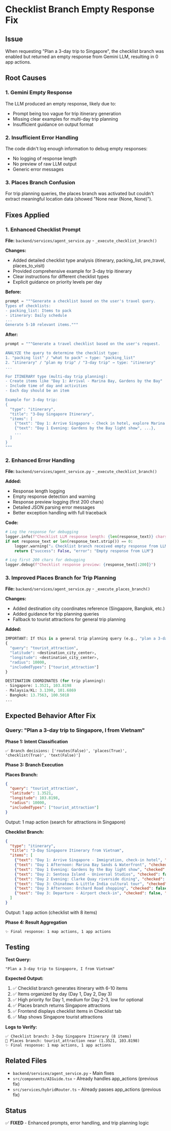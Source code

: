 # Checklist Branch Empty Response Fix

## Issue
When requesting "Plan a 3-day trip to Singapore", the checklist branch was enabled but returned an empty response from Gemini LLM, resulting in 0 app actions.

## Root Causes

### 1. **Gemini Empty Response**
The LLM produced an empty response, likely due to:
- Prompt being too vague for trip itinerary generation
- Missing clear examples for multi-day trip planning
- Insufficient guidance on output format

### 2. **Insufficient Error Handling**
The code didn't log enough information to debug empty responses:
- No logging of response length
- No preview of raw LLM output
- Generic error messages

### 3. **Places Branch Confusion**
For trip planning queries, the places branch was activated but couldn't extract meaningful location data (showed "None near (None, None)").

## Fixes Applied

### 1. Enhanced Checklist Prompt
**File:** `backend/services/agent_service.py` - `_execute_checklist_branch()`

**Changes:**
- Added detailed checklist type analysis (itinerary, packing_list, pre_travel, places_to_visit)
- Provided comprehensive example for 3-day trip itinerary
- Clear instructions for different checklist types
- Explicit guidance on priority levels per day

**Before:**
```python
prompt = """Generate a checklist based on the user's travel query.
Types of checklists:
- packing_list: Items to pack
- itinerary: Daily schedule
...
Generate 5-10 relevant items."""
```

**After:**
```python
prompt = """Generate a travel checklist based on the user's request.

ANALYZE the query to determine the checklist type:
1. "packing list" / "what to pack" → type: "packing_list"
2. "itinerary" / "plan my trip" / "3-day trip" → type: "itinerary"
...

For ITINERARY type (multi-day trip planning):
- Create items like "Day 1: Arrival - Marina Bay, Gardens by the Bay"
- Include time of day and activities
- Each day should be an item

Example for 3-day trip:
{
  "type": "itinerary",
  "title": "3-Day Singapore Itinerary",
  "items": [
    {"text": "Day 1: Arrive Singapore - Check in hotel, explore Marina Bay", ...},
    {"text": "Day 1 Evening: Gardens by the Bay light show", ...},
    ...
  ]
}
"""
```

### 2. Enhanced Error Handling
**File:** `backend/services/agent_service.py` - `_execute_checklist_branch()`

**Added:**
- Response length logging
- Empty response detection and warning
- Response preview logging (first 200 chars)
- Detailed JSON parsing error messages
- Better exception handling with full traceback

**Code:**
```python
# Log the response for debugging
logger.info(f"Checklist LLM response length: {len(response_text)} chars")
if not response_text or len(response_text.strip()) == 0:
    logger.warning("⚠️ Checklist branch received empty response from LLM")
    return {"success": False, "error": "Empty response from LLM"}

# Log first 200 chars for debugging
logger.debug(f"Checklist response preview: {response_text[:200]}")
```

### 3. Improved Places Branch for Trip Planning
**File:** `backend/services/agent_service.py` - `_execute_places_branch()`

**Changes:**
- Added destination city coordinates reference (Singapore, Bangkok, etc.)
- Added guidance for trip planning queries
- Fallback to tourist attractions for general trip planning

**Added:**
```python
IMPORTANT: If this is a general trip planning query (e.g., "plan a 3-day trip"), return:
{
  "query": "tourist_attraction",
  "latitude": <destination_city_center>,
  "longitude": <destination_city_center>,
  "radius": 10000,
  "includedTypes": ["tourist_attraction"]
}

DESTINATION COORDINATES (for trip planning):
- Singapore: 1.3521, 103.8198
- Malaysia/KL: 3.1390, 101.6869
- Bangkok: 13.7563, 100.5018
...
```

## Expected Behavior After Fix

### Query: "Plan a 3-day trip to Singapore, I from Vietnam"

**Phase 1: Intent Classification**
```
✅ Branch decisions: ['routes(False)', 'places(True)', 'checklist(True)', 'text(False)']
```

**Phase 3: Branch Execution**

**Places Branch:**
```json
{
  "query": "tourist_attraction",
  "latitude": 1.3521,
  "longitude": 103.8198,
  "radius": 10000,
  "includedTypes": ["tourist_attraction"]
}
```
Output: 1 map action (search for attractions in Singapore)

**Checklist Branch:**
```json
{
  "type": "itinerary",
  "title": "3-Day Singapore Itinerary from Vietnam",
  "items": [
    {"text": "Day 1: Arrive Singapore - Immigration, check-in hotel", "checked": false, "priority": "high"},
    {"text": "Day 1 Afternoon: Marina Bay Sands & Waterfront", "checked": false, "priority": "high"},
    {"text": "Day 1 Evening: Gardens by the Bay light show", "checked": false, "priority": "high"},
    {"text": "Day 2: Sentosa Island - Universal Studios", "checked": false, "priority": "medium"},
    {"text": "Day 2 Evening: Clarke Quay riverside dining", "checked": false, "priority": "medium"},
    {"text": "Day 3: Chinatown & Little India cultural tour", "checked": false, "priority": "medium"},
    {"text": "Day 3 Afternoon: Orchard Road shopping", "checked": false, "priority": "low"},
    {"text": "Day 3: Departure - Airport check-in", "checked": false, "priority": "low"}
  ]
}
```
Output: 1 app action (checklist with 8 items)

**Phase 4: Result Aggregation**
```
✨ Final response: 1 map actions, 1 app actions
```

## Testing

**Test Query:**
```
"Plan a 3-day trip to Singapore, I from Vietnam"
```

**Expected Output:**
1. ✅ Checklist branch generates itinerary with 6-10 items
2. ✅ Items organized by day (Day 1, Day 2, Day 3)
3. ✅ High priority for Day 1, medium for Day 2-3, low for optional
4. ✅ Places branch returns Singapore attractions
5. ✅ Frontend displays checklist items in Checklist tab
6. ✅ Map shows Singapore tourist attractions

**Logs to Verify:**
```
✅ Checklist branch: 3-Day Singapore Itinerary (8 items)
📍 Places branch: tourist_attraction near (1.3521, 103.8198)
✨ Final response: 1 map actions, 1 app actions
```

## Related Files
- `backend/services/agent_service.py` - Main fixes
- `src/components/AIGuide.tsx` - Already handles app_actions (previous fix)
- `src/services/hybridRouter.ts` - Already passes app_actions (previous fix)

## Status
✅ **FIXED** - Enhanced prompts, error handling, and trip planning logic
